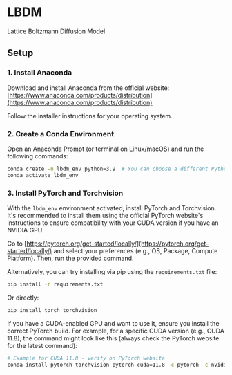# LBDM
Lattice Boltzmann Diffusion Model

## Setup

### 1. Install Anaconda

Download and install Anaconda from the official website: [https://www.anaconda.com/products/distribution](https://www.anaconda.com/products/distribution)

Follow the installer instructions for your operating system.

### 2. Create a Conda Environment

Open an Anaconda Prompt (or terminal on Linux/macOS) and run the following commands:

```bash
conda create -n lbdm_env python=3.9  # You can choose a different Python version if needed
conda activate lbdm_env
```

### 3. Install PyTorch and Torchvision

With the `lbdm_env` environment activated, install PyTorch and Torchvision. It's recommended to install them using the official PyTorch website's instructions to ensure compatibility with your CUDA version if you have an NVIDIA GPU.

Go to [https://pytorch.org/get-started/locally/](https://pytorch.org/get-started/locally/) and select your preferences (e.g., OS, Package, Compute Platform). Then, run the provided command.

Alternatively, you can try installing via pip using the `requirements.txt` file:

```bash
pip install -r requirements.txt
```

Or directly:

```bash
pip install torch torchvision
```

If you have a CUDA-enabled GPU and want to use it, ensure you install the correct PyTorch build. For example, for a specific CUDA version (e.g., CUDA 11.8), the command might look like this (always check the PyTorch website for the latest command):

```bash
# Example for CUDA 11.8 - verify on PyTorch website
conda install pytorch torchvision pytorch-cuda=11.8 -c pytorch -c nvidia
```